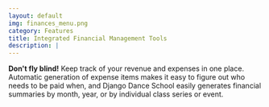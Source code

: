 ```yaml
---
layout: default
img: finances_menu.png
category: Features
title: Integrated Financial Management Tools
description: |
---
```


**Don't fly blind!**  Keep track of your revenue and expenses in one place.  Automatic generation of expense items makes it easy to figure out who needs to be paid when, and Django Dance School easily generates financial summaries by month, year, or by individual class series or event.
